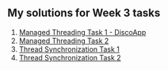 ## My solutions for Week 3 tasks

1. [Managed Threading Task 1 - DiscoApp](../ManagedThreadingTask1/DiscoApp) 
2. [Managed Threading Task 2](../ManagedThreadingTask2/) 
3. [Thread Synchronization Task 1](../ThreadSynchronizationTask1) 
4. [Thread Synchronization Task 2](../ThreadSynchronizationTask2)